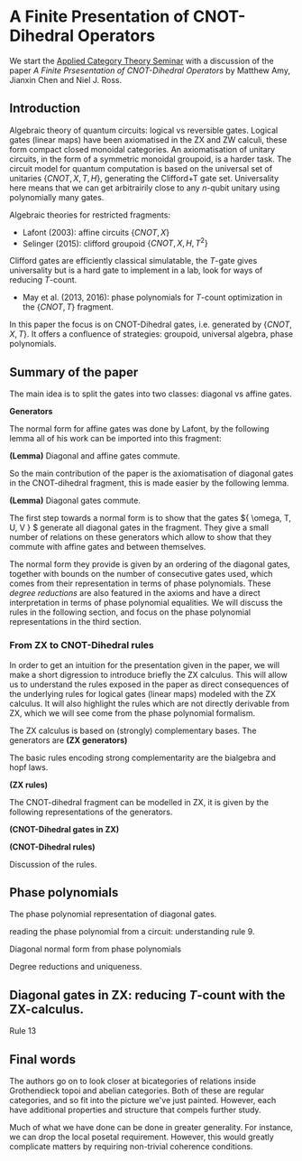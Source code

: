 # A Finite Presentation of CNOT-Dihedral Operators

We start the [Applied Category Theory Seminar](http://www.appliedcategorytheory.org/adjoint-school-act-2019/) with a discussion of the paper *A Finite Prsesentation of CNOT-Dihedral Operators* by Matthew Amy, Jianxin Chen and Niel J. Ross.

## Introduction

Algebraic theory of quantum circuits: logical vs reversible gates.
Logical gates (linear maps) have been axiomatised in the ZX and ZW calculi, these form compact closed monoidal categories.
An axiomatisation of unitary circuits, in the form of a symmetric monoidal groupoid, is a harder task. The circuit model for quantum computation is based on the universal set of unitaries $\{CNOT, X, T, H \}$, generating the Clifford+T gate set. Universality here means that we can get arbitrairily close to any $n$-qubit unitary using polynomially many gates.

Algebraic theories for restricted fragments:
* Lafont (2003): affine circuits $\{ CNOT, X \}$
* Selinger (2015): clifford groupoid $\{ CNOT, X, H, T^2 \}$

Clifford gates are efficiently classical simulatable, the $T$-gate gives universality but is a hard gate to implement in a lab, look for ways of reducing $T$-count.

* May et al. (2013, 2016): phase polynomials for $T$-count optimization in the $\{ CNOT, T\}$ fragment.

In this paper the focus is on CNOT-Dihedral gates, i.e. generated by $\{ CNOT, X, T \}$. It offers a confluence of strategies: groupoid, universal algebra, phase polynomials.

## Summary of the paper

The main idea is to split the gates into two classes: diagonal vs affine gates.

**Generators**

The normal form for affine gates was done by Lafont, by the following lemma all of his work can be imported into this fragment:

**(Lemma)**
Diagonal and affine gates commute.

So the main contribution of the paper is the axiomatisation of diagonal gates in the CNOT-dihedral fragment, this is made easier by the following lemma.

**(Lemma)**
Diagonal gates commute.

The first step towards a normal form is to show that the gates $\{ \omega, T, U, V \} $ generate all diagonal gates in the fragment. They give a small number of relations on these generators which allow to show that they commute with affine gates and between themselves.

The normal form they provide is given by an ordering of the diagonal gates, together with bounds on the number of consecutive gates used, which comes from their representation in terms of phase polynomials. These *degree reductions* are also featured in the axioms and have a direct interpretation in terms of phase polynomial equalities. We will discuss the rules in the following section, and focus on the phase polynomial representations in the third section.


### From ZX to CNOT-Dihedral rules

In order to get an intuition for the presentation given in the paper, we will make a short digression to introduce briefly the ZX calculus. This will allow us to understand the rules exposed in the paper as direct consequences of the underlying rules for logical gates (linear maps) modeled with the ZX calculus. It will also highlight the rules which are not directly derivable from ZX, which we will see come from the phase polynomial formalism.

The ZX calculus is based on (strongly) complementary bases. The generators are
**(ZX generators)**

The basic rules encoding strong complementarity are the bialgebra and hopf laws.

**(ZX rules)**

The CNOT-dihedral fragment can be modelled in ZX, it is given by the following representations of the generators.

**(CNOT-Dihedral gates in ZX)**


**(CNOT-Dihedral rules)**

Discussion of the rules.


## Phase polynomials

The phase polynomial representation of diagonal gates.

reading the phase polynomial from a circuit: understanding rule 9.

Diagonal normal form from phase polynomials

Degree reductions and uniqueness.

## Diagonal gates in ZX: reducing $T$-count with the ZX-calculus.

Rule 13

## Final words

The authors go on to look closer at bicategories of relations inside Grothendieck topoi and abelian categories. Both of these are regular categories, and so fit into the picture we've just painted. However, each have additional properties and structure that compels further study.     

Much of what we have done can be done in greater generality.  For instance, we can drop the local posetal requirement. However, this would greatly complicate matters by requiring non-trivial coherence conditions.

